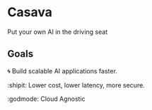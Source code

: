 # Casava 
  Put your own AI in the driving seat

## Goals
:cyclone: Build scalable AI applications faster. 

:shipit: Lower cost, lower latency, more secure. 

:godmode: Cloud Agnostic
